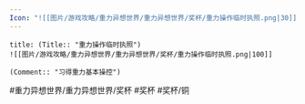 ```yaml
---
Icon: "![[图片/游戏攻略/重力异想世界/重力异想世界/奖杯/重力操作临时执照.png|30]]"
---
```

```ad-common-bronze-trophy
title: (Title:: "重力操作临时执照")
![[图片/游戏攻略/重力异想世界/重力异想世界/奖杯/重力操作临时执照.png|100]]

(Comment:: "习得重力基本操控")
```

#重力异想世界/重力异想世界/奖杯 #奖杯 #奖杯/铜

